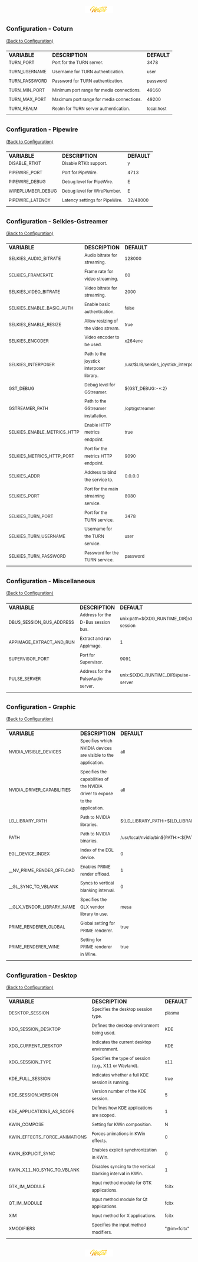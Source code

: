 <div align="center">
   <img src="../../.media/asset/badge/asset_badge_project_backgroundless.png" width="15%" height="auto"/>
</div>

##
<!---
#####################################################
# Configuration - COTURN
#####################################################
--->  
### Configuration - Coturn
<sup>[(Back to Configuration)](../../README.md#table-of-contents-3)</sup>
<br>

<table>
    <tr>
        <td><strong>VARIABLE</strong></td>
        <td><strong>DESCRIPTION</strong></td>
        <td><strong>DEFAULT</strong></td>
    </tr>
    <tr>
        <td><sup>TURN_PORT</sup></td>
        <td><sup>Port for the TURN server.</sup></td>
        <td><sup>3478</sup></td>
    </tr>
    <tr>
        <td><sup>TURN_USERNAME</sup></td>
        <td><sup>Username for TURN authentication.</sup></td>
        <td><sup>user</sup></td>
    </tr>
    <tr>
        <td><sup>TURN_PASSWORD</sup></td>
        <td><sup>Password for TURN authentication.</sup></td>
        <td><sup>password</sup></td>
    </tr>
    <tr>
        <td><sup>TURN_MIN_PORT</sup></td>
        <td><sup>Minimum port range for media connections.</sup></td>
        <td><sup>49160</sup></td>
    </tr>
    <tr>
        <td><sup>TURN_MAX_PORT</sup></td>
        <td><sup>Maximum port range for media connections.</sup></td>
        <td><sup>49200</sup></td>
    </tr>
    <tr>
        <td><sup>TURN_REALM</sup></td>
        <td><sup>Realm for TURN server authentication.</sup></td>
        <td><sup>local.host</sup></td>
    </tr>
</table>

##
<!---
#####################################################
# Configuration - Pipewire
#####################################################
--->  
### Configuration - Pipewire
<sup>[(Back to Configuration)](../../README.md#table-of-contents-3)</sup>
<br>

<table>
    <tr>
        <td><strong>VARIABLE</strong></td>
        <td><strong>DESCRIPTION</strong></td>
        <td><strong>DEFAULT</strong></td>
    </tr>
    <tr>
        <td><sup>DISABLE_RTKIT</sup></td>
        <td><sup>Disable RTKit support.</sup></td>
        <td><sup>y</sup></td>
    </tr>
    <tr>
        <td><sup>PIPEWIRE_PORT</sup></td>
        <td><sup>Port for PipeWire.</sup></td>
        <td><sup>4713</sup></td>
    </tr>
    <tr>
        <td><sup>PIPEWIRE_DEBUG</sup></td>
        <td><sup>Debug level for PipeWire.</sup></td>
        <td><sup>E</sup></td>
    </tr>
    <tr>
        <td><sup>WIREPLUMBER_DEBUG</sup></td>
        <td><sup>Debug level for WirePlumber.</sup></td>
        <td><sup>E</sup></td>
    </tr>
    <tr>
        <td><sup>PIPEWIRE_LATENCY</sup></td>
        <td><sup>Latency settings for PipeWire.</sup></td>
        <td><sup>32/48000</sup></td>
    </tr>
</table>

##
<!---
#####################################################
# Configuration - Selkies-Gstreamer 
#####################################################
--->  
### Configuration - Selkies-Gstreamer 
<sup>[(Back to Configuration)](../../README.md#table-of-contents-3)</sup>
<br>

<table>
    <tr>
        <td><strong>VARIABLE</strong></td>
        <td><strong>DESCRIPTION</strong></td>
        <td><strong>DEFAULT</strong></td>
    </tr>
    <tr>
        <td><sup>SELKIES_AUDIO_BITRATE</sup></td>
        <td><sup>Audio bitrate for streaming.</sup></td>
        <td><sup>128000</sup></td>
    </tr>
    <tr>
        <td><sup>SELKIES_FRAMERATE</sup></td>
        <td><sup>Frame rate for video streaming.</sup></td>
        <td><sup>60</sup></td>
    </tr>
    <tr>
        <td><sup>SELKIES_VIDEO_BITRATE</sup></td>
        <td><sup>Video bitrate for streaming.</sup></td>
        <td><sup>2000</sup></td>
    </tr>
    <tr>
        <td><sup>SELKIES_ENABLE_BASIC_AUTH</sup></td>
        <td><sup>Enable basic authentication.</sup></td>
        <td><sup>false</sup></td>
    </tr>
    <tr>
        <td><sup>SELKIES_ENABLE_RESIZE</sup></td>
        <td><sup>Allow resizing of the video stream.</sup></td>
        <td><sup>true</sup></td>
    </tr>
    <tr>
        <td><sup>SELKIES_ENCODER</sup></td>
        <td><sup>Video encoder to be used.</sup></td>
        <td><sup>x264enc</sup></td>
    </tr>
    <tr>
        <td><sup>SELKIES_INTERPOSER</sup></td>
        <td><sup>Path to the joystick interposer library.</sup></td>
        <td><sup>/usr/$LIB/selkies_joystick_interposer.so</sup></td>
    </tr>
    <tr>
        <td><sup>GST_DEBUG</sup></td>
        <td><sup>Debug level for GStreamer.</sup></td>
        <td><sup>${GST_DEBUG:-*:2}</sup></td>
    </tr>
    <tr>
        <td><sup>GSTREAMER_PATH</sup></td>
        <td><sup>Path to the GStreamer installation.</sup></td>
        <td><sup>/opt/gstreamer</sup></td>
    </tr>
    <tr>
        <td><sup>SELKIES_ENABLE_METRICS_HTTP</sup></td>
        <td><sup>Enable HTTP metrics endpoint.</sup></td>
        <td><sup>true</sup></td>
    </tr>
    <tr>
        <td><sup>SELKIES_METRICS_HTTP_PORT</sup></td>
        <td><sup>Port for the metrics HTTP endpoint.</sup></td>
        <td><sup>9090</sup></td>
    </tr>
    <tr>
        <td><sup>SELKIES_ADDR</sup></td>
        <td><sup>Address to bind the service to.</sup></td>
        <td><sup>0.0.0.0</sup></td>
    </tr>
    <tr>
        <td><sup>SELKIES_PORT</sup></td>
        <td><sup>Port for the main streaming service.</sup></td>
        <td><sup>8080</sup></td>
    </tr>
    <tr>
        <td><sup>SELKIES_TURN_PORT</sup></td>
        <td><sup>Port for the TURN service.</sup></td>
        <td><sup>3478</sup></td>
    </tr>
    <tr>
        <td><sup>SELKIES_TURN_USERNAME</sup></td>
        <td><sup>Username for the TURN service.</sup></td>
        <td><sup>user</sup></td>
    </tr>
    <tr>
        <td><sup>SELKIES_TURN_PASSWORD</sup></td>
        <td><sup>Password for the TURN service.</sup></td>
        <td><sup>password</sup></td>
    </tr>
</table>

##
<!---
#####################################################
# Configuration - Miscellaneous
#####################################################
--->  
### Configuration - Miscellaneous
<sup>[(Back to Configuration)](../../README.md#table-of-contents-3)</sup>
<br>

<table>
    <tr>
        <td><strong>VARIABLE</strong></td>
        <td><strong>DESCRIPTION</strong></td>
        <td><strong>DEFAULT</strong></td>
    </tr>
    <tr>
        <td><sup>DBUS_SESSION_BUS_ADDRESS</sup></td>
        <td><sup>Address for the D-Bus session bus.</sup></td>
        <td><sup>unix:path=${XDG_RUNTIME_DIR}/dbus-session</sup></td>
    </tr>
    <tr>
        <td><sup>APPIMAGE_EXTRACT_AND_RUN</sup></td>
        <td><sup>Extract and run AppImage.</sup></td>
        <td><sup>1</sup></td>
    </tr>
    <tr>
        <td><sup>SUPERVISOR_PORT</sup></td>
        <td><sup>Port for Supervisor.</sup></td>
        <td><sup>9091</sup></td>
    </tr>
    <tr>
        <td><sup>PULSE_SERVER</sup></td>
        <td><sup>Address for the PulseAudio server.</sup></td>
        <td><sup>unix:${XDG_RUNTIME_DIR}/pulse-server</sup></td>
    </tr>
</table>

##
<!---
#####################################################
# Configuration - Graphic
#####################################################
--->  
### Configuration - Graphic
<sup>[(Back to Configuration)](../../README.md#table-of-contents-3)</sup>
<br>

<table>
    <tr>
        <td><strong>VARIABLE</strong></td>
        <td><strong>DESCRIPTION</strong></td>
        <td><strong>DEFAULT</strong></td>
    </tr>
    <tr>
        <td><sup>NVIDIA_VISIBLE_DEVICES</sup></td>
        <td><sup>Specifies which NVIDIA devices are visible to the application.</sup></td>
        <td><sup>all</sup></td>
    </tr>
    <tr>
        <td><sup>NVIDIA_DRIVER_CAPABILITIES</sup></td>
        <td><sup>Specifies the capabilities of the NVIDIA driver to expose to the application.</sup></td>
        <td><sup>all</sup></td>
    </tr>
    <tr>
        <td><sup>LD_LIBRARY_PATH</sup></td>
        <td><sup>Path to NVIDIA libraries.</sup></td>
        <td><sup>${LD_LIBRARY_PATH:+${LD_LIBRARY_PATH}:}/usr/local/nvidia/lib:/usr/local/nvidia/lib64</sup></td>
    </tr>
    <tr>
        <td><sup>PATH</sup></td>
        <td><sup>Path to NVIDIA binaries.</sup></td>
        <td><sup>/usr/local/nvidia/bin${PATH:+:${PATH}}</sup></td>
    </tr>
    <tr>
        <td><sup>EGL_DEVICE_INDEX</sup></td>
        <td><sup>Index of the EGL device.</sup></td>
        <td><sup>0</sup></td>
    </tr>
    <tr>
        <td><sup>__NV_PRIME_RENDER_OFFLOAD</sup></td>
        <td><sup>Enables PRIME render offload.</sup></td>
        <td><sup>1</sup></td>
    </tr>
    <tr>
        <td><sup>__GL_SYNC_TO_VBLANK</sup></td>
        <td><sup>Syncs to vertical blanking interval.</sup></td>
        <td><sup>0</sup></td>
    </tr>
    <tr>
        <td><sup>__GLX_VENDOR_LIBRARY_NAME</sup></td>
        <td><sup>Specifies the GLX vendor library to use.</sup></td>
        <td><sup>mesa</sup></td>
    </tr>
    <tr>
        <td><sup>PRIME_RENDERER_GLOBAL</sup></td>
        <td><sup>Global setting for PRIME renderer.</sup></td>
        <td><sup>true</sup></td>
    </tr>
    <tr>
        <td><sup>PRIME_RENDERER_WINE</sup></td>
        <td><sup>Setting for PRIME renderer in Wine.</sup></td>
        <td><sup>true</sup></td>
    </tr>
</table>

##
<!---
#####################################################
# Configuration - Desktop
#####################################################
--->  
### Configuration - Desktop
<sup>[(Back to Configuration)](../../README.md#table-of-contents-3)</sup>
<br>

<table>
    <tr>
        <td><strong>VARIABLE</strong></td>
        <td><strong>DESCRIPTION</strong></td>
        <td><strong>DEFAULT</strong></td>
    </tr>
    <tr>
        <td><sup>DESKTOP_SESSION</sup></td>
        <td><sup>Specifies the desktop session type.</sup></td>
        <td><sup>plasma</sup></td>
    </tr>
    <tr>
        <td><sup>XDG_SESSION_DESKTOP</sup></td>
        <td><sup>Defines the desktop environment being used.</sup></td>
        <td><sup>KDE</sup></td>
    </tr>
    <tr>
        <td><sup>XDG_CURRENT_DESKTOP</sup></td>
        <td><sup>Indicates the current desktop environment.</sup></td>
        <td><sup>KDE</sup></td>
    </tr>
    <tr>
        <td><sup>XDG_SESSION_TYPE</sup></td>
        <td><sup>Specifies the type of session (e.g., X11 or Wayland).</sup></td>
        <td><sup>x11</sup></td>
    </tr>
    <tr>
        <td><sup>KDE_FULL_SESSION</sup></td>
        <td><sup>Indicates whether a full KDE session is running.</sup></td>
        <td><sup>true</sup></td>
    </tr>
    <tr>
        <td><sup>KDE_SESSION_VERSION</sup></td>
        <td><sup>Version number of the KDE session.</sup></td>
        <td><sup>5</sup></td>
    </tr>
    <tr>
        <td><sup>KDE_APPLICATIONS_AS_SCOPE</sup></td>
        <td><sup>Defines how KDE applications are scoped.</sup></td>
        <td><sup>1</sup></td>
    </tr>
    <tr>
        <td><sup>KWIN_COMPOSE</sup></td>
        <td><sup>Setting for KWin composition.</sup></td>
        <td><sup>N</sup></td>
    </tr>
    <tr>
        <td><sup>KWIN_EFFECTS_FORCE_ANIMATIONS</sup></td>
        <td><sup>Forces animations in KWin effects.</sup></td>
        <td><sup>0</sup></td>
    </tr>
    <tr>
        <td><sup>KWIN_EXPLICIT_SYNC</sup></td>
        <td><sup>Enables explicit synchronization in KWin.</sup></td>
        <td><sup>0</sup></td>
    </tr>
    <tr>
        <td><sup>KWIN_X11_NO_SYNC_TO_VBLANK</sup></td>
        <td><sup>Disables syncing to the vertical blanking interval in KWin.</sup></td>
        <td><sup>1</sup></td>
    </tr>
    <tr>
        <td><sup>GTK_IM_MODULE</sup></td>
        <td><sup>Input method module for GTK applications.</sup></td>
        <td><sup>fcitx</sup></td>
    </tr>
    <tr>
        <td><sup>QT_IM_MODULE</sup></td>
        <td><sup>Input method module for Qt applications.</sup></td>
        <td><sup>fcitx</sup></td>
    </tr>
    <tr>
        <td><sup>XIM</sup></td>
        <td><sup>Input method for X applications.</sup></td>
        <td><sup>fcitx</sup></td>
    </tr>
    <tr>
        <td><sup>XMODIFIERS</sup></td>
        <td><sup>Specifies the input method modifiers.</sup></td>
        <td><sup>"@im=fcitx"</sup></td>
    </tr>
</table>

##

<div align="center">
   <img src="../../.media/asset/badge/asset_badge_project_backgroundless.png" width="15%" height="auto"/>
</div>
